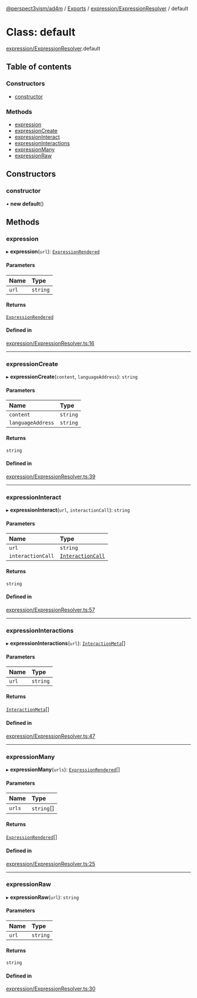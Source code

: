 [@perspect3vism/ad4m](../README.md) / [Exports](../modules.md) / [expression/ExpressionResolver](../modules/expression_ExpressionResolver.md) / default

# Class: default

[expression/ExpressionResolver](../modules/expression_ExpressionResolver.md).default

## Table of contents

### Constructors

- [constructor](expression_ExpressionResolver.default.md#constructor)

### Methods

- [expression](expression_ExpressionResolver.default.md#expression)
- [expressionCreate](expression_ExpressionResolver.default.md#expressioncreate)
- [expressionInteract](expression_ExpressionResolver.default.md#expressioninteract)
- [expressionInteractions](expression_ExpressionResolver.default.md#expressioninteractions)
- [expressionMany](expression_ExpressionResolver.default.md#expressionmany)
- [expressionRaw](expression_ExpressionResolver.default.md#expressionraw)

## Constructors

### constructor

• **new default**()

## Methods

### expression

▸ **expression**(`url`): [`ExpressionRendered`](expression_Expression.ExpressionRendered.md)

#### Parameters

| Name | Type |
| :------ | :------ |
| `url` | `string` |

#### Returns

[`ExpressionRendered`](expression_Expression.ExpressionRendered.md)

#### Defined in

[expression/ExpressionResolver.ts:16](https://github.com/perspect3vism/ad4m/blob/6c5aaad/src/expression/ExpressionResolver.ts#L16)

___

### expressionCreate

▸ **expressionCreate**(`content`, `languageAddress`): `string`

#### Parameters

| Name | Type |
| :------ | :------ |
| `content` | `string` |
| `languageAddress` | `string` |

#### Returns

`string`

#### Defined in

[expression/ExpressionResolver.ts:39](https://github.com/perspect3vism/ad4m/blob/6c5aaad/src/expression/ExpressionResolver.ts#L39)

___

### expressionInteract

▸ **expressionInteract**(`url`, `interactionCall`): `string`

#### Parameters

| Name | Type |
| :------ | :------ |
| `url` | `string` |
| `interactionCall` | [`InteractionCall`](language_Language.InteractionCall.md) |

#### Returns

`string`

#### Defined in

[expression/ExpressionResolver.ts:57](https://github.com/perspect3vism/ad4m/blob/6c5aaad/src/expression/ExpressionResolver.ts#L57)

___

### expressionInteractions

▸ **expressionInteractions**(`url`): [`InteractionMeta`](language_Language.InteractionMeta.md)[]

#### Parameters

| Name | Type |
| :------ | :------ |
| `url` | `string` |

#### Returns

[`InteractionMeta`](language_Language.InteractionMeta.md)[]

#### Defined in

[expression/ExpressionResolver.ts:47](https://github.com/perspect3vism/ad4m/blob/6c5aaad/src/expression/ExpressionResolver.ts#L47)

___

### expressionMany

▸ **expressionMany**(`urls`): [`ExpressionRendered`](expression_Expression.ExpressionRendered.md)[]

#### Parameters

| Name | Type |
| :------ | :------ |
| `urls` | `string`[] |

#### Returns

[`ExpressionRendered`](expression_Expression.ExpressionRendered.md)[]

#### Defined in

[expression/ExpressionResolver.ts:25](https://github.com/perspect3vism/ad4m/blob/6c5aaad/src/expression/ExpressionResolver.ts#L25)

___

### expressionRaw

▸ **expressionRaw**(`url`): `string`

#### Parameters

| Name | Type |
| :------ | :------ |
| `url` | `string` |

#### Returns

`string`

#### Defined in

[expression/ExpressionResolver.ts:30](https://github.com/perspect3vism/ad4m/blob/6c5aaad/src/expression/ExpressionResolver.ts#L30)
